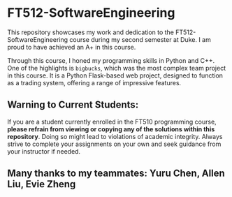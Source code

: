 # FT512-SoftwareEngineering

This repository showcases my work and dedication to the FT512-SoftwareEngineering course during my second semester at Duke. I am proud to have achieved an A+ in this course.

Through this course, I honed my programming skills in Python and C++. One of the highlights is `bigbucks`, which was the most complex team project in this course. It is a Python Flask-based web project, designed to function as a trading system, offering a range of impressive features. 

## Warning to Current Students:

If you are a student currently enrolled in the FT510 programming course, **please refrain from viewing or copying any of the solutions within this repository**. Doing so might lead to violations of academic integrity. Always strive to complete your assignments on your own and seek guidance from your instructor if needed.

## Many thanks to my teammates: Yuru Chen, Allen Liu, Evie Zheng
